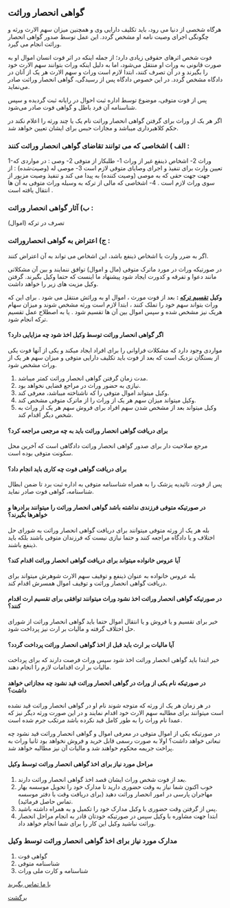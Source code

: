 ## گواهی انحصار وراثت

هرگاه شخصی از دنیا می رود، باید تکلیف دارایی وی و همچنین میزان سهم الارث ورثه و چگونگی اجرای وصیت نامه او مشخص گردد. این عمل توسط صدور گواهی انحصار وراثت انجام می گیرد.

فوت شخص اثرهای حقوقی زیادی دارد؛ از جمله اینکه در اثر فوت انسان اموال او به صورت قانونی به وراث او منتقل می‌شود، اما به دلیل اینکه وراث بتوانند سهم الارث خود را بگیرند و در آن تصرف کنند، ابتدا لازم است وراث و سهم الارث هر یک از آنان در دادگاه مشخص گردد. در این خصوص دادگاه پس از رسیدگی، گواهی انحصار وراثت صادر می‌نماید.

پس از فوت متوفی، موضوع توسط اداره ثبت احوال در رایانه ثبت گردیده و سپس شناسنامه آن فرد باطل و گواهی فوت صادر می‌شود.

اگر هر یک از وراث برای گرفتن گواهی انحصار وراثت نام یک یا چند ورثه را اعلام نکند در حکم کلاهبرداری میباشد و مجازات حبس برای ایشان تعیین خواهد شد.

### الف ) اشخاصی که می توانند تقاضای گواهی انحصار وراثت کنند :
1-وراث
2- اشخاص ذینفع غیر از وراث
	1- طلبکار از متوفی
	2- وصی : در مواردی که تعیین وارث برای تنفیذ و اجرای وصایای متوفی لازم است
	3- موصی له (وصیت‌شده) : از جهت جهت حقی که به موصی (وصیت کننده) به پیدا می کند و تنفیذ وصیت مزبور از سوی وراث لازم است .
	4- اشخاصی که مالی از ترکه به وسیله وراث متوفی به آن ها انتقال یافته است .

### ب) آثار گواهی انحصار وراثت :

تصرف در ترکه (اموال)

### ج) اعتراض به گواهی انحصاروراثت :

اگر به ضرر وارث یا اشخاص ذینفع باشد، این اشخاص می تواند به آن اعتراض کنند.

در صورتیکه وراث در مورد ماترک متوفی (مال و اموال) توافق ننمایند و بین آن مشکلاتی مانند دعوا و تفرقه و کدورت ایجاد شود پیشنهاد ما اینست که حتما وکیل بگیرند. گرفتن وکیل مزیت های زیر را خواهد داشت.

__وکیل [تقسیم ترکه](page.php?id=taqsim_tarakeh) :__ بعد از فوت مورث ، اموال او به وراثش منتقل می شود . برای این که وراث بتواند سهم خود را تملک کنند ، ابتدا لازم است ورثه مشخص شوند و میزان سهام هریک نیز مشخص شده و سپس اموال بین آن ها تقسیم شود . یا به اصطلاح عمل تقسیم ترکه انجام شود.

#### اگر گواهی انحصار وراثت توسط وکیل اخذ شود چه مزایایی دارد؟

مواردی وجود دارد که مشکلات فراوانی را برای افراد ایجاد میکند و یکی از آنها فوت یکی از بستگان نزدیک است که بعد از فوت باید تکلیف دارایی متوفی و میزان سهم هر یک از وراث مشخص شود.
1. مدت زمان گرفتن گواهی انحصار وراثت کمتر میباشد.
2. نیازی به حضور وراث در مراجع قضایی نخواهد بود.
3. وکیل میتواند اموال متوفی را که ناشناخته میباشد، معرفی کند.
4. وکیل میتواند میزان سهم هر یک از وراث را از ماترک متوفی مشخص کند.
5. وکیل میتواند بعد از مشخص شدن سهم افراد برای فروش سهم هر یک از وراث به شخص دیگر اقدام کند.

#### برای دریافت گواهی انحصار وراثت باید به چه مرجعی مراجعه کرد؟
مرجع صلاحیت دار برای صدور گواهی انحصار وراثت دادگاهی است که آخرین محل سکونت متوفی بوده است.

#### برای دریافت گواهی فوت چه کاری باید انجام داد؟
پس از فوت، تائیدیه پزشک را به همراه شناسنامه متوفی به اداره ثبت برد تا ضمن ابطال شناسنامه، گواهی فوت صادر نماید.

#### در صورتیکه متوفی فرزندی نداشته باشد گواهی انحصار وراثت را میتوانند برادرها و خواهرها بگیرند؟
بله هر یک از ورثه متوفی میتوانند برای دریافت گواهی انحصار وراثت به شورای حل اختلاف و یا دادگاه مراجعه کنند و حتما نیازی نیست که فرزندان متوفی باشند بلکه باید ذینفع باشند.

#### آیا عروس خانواده میتواند برای دریافت گواهی انحصار وراثت اقدام کند؟
بله عروس خانواده به عنوان ذینفع و توقیف سهم الارث شوهرش میتواند برای دریافت گواهی انحصار وراثت و توقیف اموال همسرش اقدام کند.

#### در صورتیکه گواهی انحصار وراثت اخذ نشود وراث میتوانند توافقی برای تقسیم ارث اقدام کنند؟
خیر برای تقسیم و یا فروش و یا انتقال اموال حتما باید گواهی انحصار وراثت از شورای حل اختلاف گرفته و مالیات بر ارث نیز پرداخت شود.

#### آیا مالیات بر ارث باید قبل از اخذ گواهی انحصار وراثت پرداخت گردد؟
خیر ابتدا باید گواهی انحصار وراثت اخذ شود سپس وراث فرصت دارند که برای پرداخت مالیات بر ارث اقدامات لازم را انجام دهند.

#### در صورتیکه نام یکی از وراث در گواهی انحصار وراثت قید نشود چه مجازاتی خواهد داشت؟
در هر زمان هر یک از ورثه که متوجه شوند نام او در گواهی انحصار وراثت قید نشده است میتوانند برای مطالبه سهم الارث خود اقدام نمایند و در این صورت ورثه دیگر نیز که عمدا نام وراث را به طور کامل قید نکرده باشد مرتکب جرم شده است.

در صورتیکه یکی از اموال متوفی در معرفی اموال و گواهی انحصار وراثت قید نشود چه تبعاتی خواهد داشت؟
اولا به صورت رسمی قابل خرید و فروش نخواهد بود ثانیا وراث به پراخت جریمه محکوم خواهند شد و مالیات آن نیز مطالبه خواهد شد.

#### مراحل مورد نیاز برای اخذ گواهی انحصار وراثت توسط وکیل
1. بعد از فوت شخص وراث ایشان قصد اخذ گواهی انحصار وراثت دارند.
2. خوب اکنون شما نیاز به وقت حضوری دارید تا مدارک خود را تحویل موسسه بهار مهاجران پارسی در امور انحصار وراثت دهید (برای دریافت وقت با دفتر موسسه تماس حاصل فرمائید).
3. پس از گرفتن وقت حضوری با وکیل مدارک خود را تکمیل و به همراه داشته باشید.
4. ابتدا جهت مشاوره با وکیل سپس در صورتیکه خودتان قادر به انجام مراحل انحصار وراثت نباشید وکیل این کار را برای شما انجام خواهد داد.

### مدارک مورد نیاز برای اخذ گواهی انحصار وراثت توسط وکیل
1. گواهی فوت
2. شناسنامه متوفی
3. شناسنامه و کارت ملی وراث

[با ما تماس بگیرید](#sect5)

<a href="#" onclick="window.history.back()">برگشت</a>